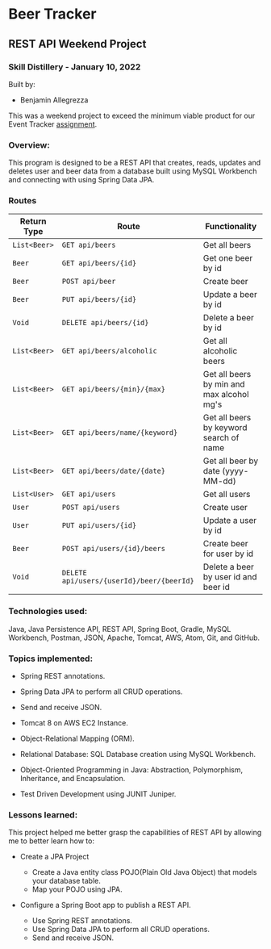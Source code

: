# Beer Tracker

## REST API Weekend Project

### Skill Distillery - January 10, 2022

Built by:

-   Benjamin Allegrezza

This was a weekend project to exceed the minimum viable product for our Event Tracker [assignment](https://github.com/SkillDistillery/SD31/tree/master/rest/EventTracker).

### Overview:

This program is designed to be a REST API that creates, reads, updates and deletes user and beer data from a database built using MySQL Workbench and connecting with using Spring Data JPA.


### Routes

| Return Type      | Route                                         | Functionality                                  |
| ---------------- | --------------------------------------------- | ---------------------------------------------- |
| `List<Beer>`     | `GET api/beers`                                   | Get all beers                              |
| `Beer`           | `GET api/beers/{id}`                              | Get one beer by id                                 |
| `Beer`           | `POST api/beer`                                   | Create beer                               |
| `Beer`           | `PUT api/beers/{id}`                              | Update a beer by id                                 |
| `Void`           | `DELETE api/beers/{id}`                           | Delete a beer by id                                 |
| `List<Beer>`     | `GET api/beers/alcoholic`                         | Get all alcoholic beers                              |
| `List<Beer>`     | `GET api/beers/{min}/{max}`                       | Get all beers by min and max alcohol mg's                       |
| `List<Beer>`     | `GET api/beers/name/{keyword}`                    | Get all beers by keyword search of name                            |
| `List<Beer>`     | `GET api/beers/date/{date}`                       | Get all beer by date (yyyy-MM-dd)                                |
| `List<User>`     | `GET api/users`                                   | Get all users                              |
| `User`           | `POST api/users`                                  | Create user                               |
| `User`           | `PUT api/users/{id}`                              | Update a user by id                                 |
| `Beer`           | `POST api/users/{id}/beers`                           | Create beer for user by id                                 |
| `Void`           | `DELETE api/users/{userId}/beer/{beerId}`         | Delete a beer by user id and beer id                            |

### Technologies used:

Java, Java Persistence API, REST API, Spring Boot, Gradle, MySQL Workbench, Postman, JSON, Apache, Tomcat, AWS, Atom, Git, and GitHub.

### Topics implemented:

-   Spring REST annotations.

-   Spring Data JPA to perform all CRUD operations.

-   Send and receive JSON.

-   Tomcat 8 on AWS EC2 Instance.

-   Object-Relational Mapping (ORM).

-   Relational Database: SQL Database creation using MySQL Workbench.

-   Object-Oriented Programming in Java: Abstraction, Polymorphism, Inheritance, and Encapsulation.

-   Test Driven Development using JUNIT Juniper.

### Lessons learned:

This project helped me better grasp the capabilities of REST API by allowing me to better learn how to:

-   Create a JPA Project

    -   Create a Java entity class POJO(Plain Old Java Object) that models your database table.
    -   Map your POJO using JPA.

-   Configure a Spring Boot app to publish a REST API.
    -   Use Spring REST annotations.
    -   Use Spring Data JPA to perform all CRUD operations.
    -   Send and receive JSON.
